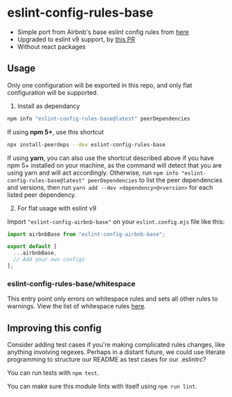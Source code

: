 # eslint-config-rules-base

* Simple port from Airbnb's base eslint config rules from [here](https://github.com/airbnb/javascript/tree/master/packages/eslint-config-rules-base)
* Upgraded to eslint v9 support, by [this PR](https://github.com/airbnb/javascript/pull/3061/files#diff-1a0e408629173016fd2c9cc2f0635c8d0e3f57d9cec29351ae1a646ec79a1379)
* Without react packages

## Usage

Only one configuration will be exported in this repo, and only flat configuration will be supported.

1. Install as dependancy

  ```sh
  npm info "eslint-config-rules-base@latest" peerDependencies
  ```

  If using **npm 5+**, use this shortcut

  ```sh
  npx install-peerdeps --dev eslint-config-rules-base
  ```

  If using **yarn**, you can also use the shortcut described above if you have npm 5+ installed on your machine, as the command will detect that you are using yarn and will act accordingly.
  Otherwise, run `npm info "eslint-config-rules-base@latest" peerDependencies` to list the peer dependencies and versions, then run `yarn add --dev <dependency>@<version>` for each listed peer dependency.

2. For flat usage with eslint v9

Import `"eslint-config-airbnb-base"` on your `eslint.config.mjs` file like this:

  ```javascript
  import airbnbBase from "eslint-config-airbnb-base";

  export default [
    ...airbnbBase,
    // Add your own configs
  ];
  ```

### eslint-config-rules-base/whitespace

This entry point only errors on whitespace rules and sets all other rules to warnings. View the list of whitespace rules [here](https://github.com/airbnb/javascript/blob/master/packages/eslint-config-rules-base/whitespace.js).

## Improving this config

Consider adding test cases if you're making complicated rules changes, like anything involving regexes. Perhaps in a distant future, we could use literate programming to structure our README as test cases for our .eslintrc?

You can run tests with `npm test`.

You can make sure this module lints with itself using `npm run lint`.
